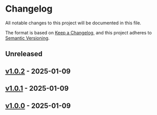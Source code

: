 # Changelog

All notable changes to this project will be documented in this file.

The format is based on [Keep a Changelog](https://keepachangelog.com/en/1.0.0/),
and this project adheres to [Semantic Versioning](https://semver.org/spec/v2.0.0.html).

## Unreleased

## [v1.0.2](https://github.com/alelom/python-recursiveimport/releases/tag/v1.0.2) - 2025-01-09

## [v1.0.1](https://github.com/alelom/python-recursiveimport/releases/tag/v1.0.1) - 2025-01-09

## [v1.0.0](https://github.com/alelom/python-recursiveimport/releases/tag/v1.0.0) - 2025-01-09
